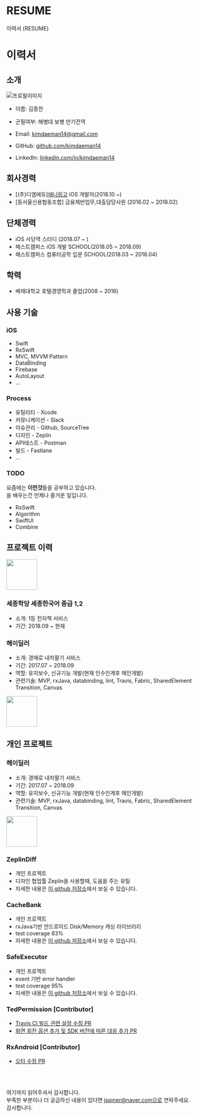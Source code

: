 # RESUME
이력서 (RESUME)


# 이력서


## 소개
![프로필이미지](https://user-images.githubusercontent.com/34432988/72317463-becc8180-36dc-11ea-8043-8874e7f3ec13.png)

- 이름: 김종찬
- 군필여부: 해병대 보병 만기전역

- Email: kimdaeman14@gmail.com
- GitHub: [github.com/kimdaeman14](https://github.com/kimdaeman14)
- LinkedIn: [linkedin.com/in/kimdaeman14](https://linkedin.com/in/kimdaeman14)

## 회사경력
- [(주)디엠에듀][애니링고](https://apps.apple.com/kr/app/%EC%95%A0%EB%8B%88%EB%A7%81%EA%B3%A0/id1228074316) iOS 개발자(2018.10 ~) 
- [동서울신용협동조합] 금융제반업무,대출담당사원 (2016.02 ~ 2018.02)

## 단체경력
- iOS 사당역 스터디 (2018.07 ~ )
- 패스트캠퍼스 iOS 개발 SCHOOL(2018.05 ~ 2018.09)
- 패스트캠퍼스 컴퓨터공학 입문 SCHOOL(2018.03 ~ 2018.04)

## 학력
- 배재대학교 호텔경영학과 졸업(2008 ~ 2016)

## 사용 기술
### iOS
- Swift
- RxSwift
- MVC, MVVM Pattern
- DataBinding
- Firebase
- AutoLayout
- ...


### Process
- 유틸리티 - Xcode
- 커뮤니케이션 - Slack
- 이슈관리 - Github, SourceTree
- 디자인 - Zeplin
- API테스트 - Postman
- 빌드 - Fastlane
- ...




### TODO
요즘에는 **이런것**들을 공부하고 있습니다. <br/>
을 배우는건 언제나 즐거운 일입니다. 
- RxSwift
- Algorithm
- SwiftUI
- Combine


## 프로젝트 이력

<img src='./images/ridibooks.png' width="80" />

### 세종학당 세종한국어 중급 1,2
- 소개: 1등 전자책 서비스
- 기간: 2018.09 ~ 현재

### 헤이딜러
- 소개: 경매로 내차팔기 서비스
- 기간: 2017.07 ~ 2018.09
- 역할: 유지보수, 신규기능 개발(현재 인수인계후 메인개발)
- 관련기술: MVP, rxJava, databinding, lint, Travis, Fabric, SharedElement Transition, Canvas

<img src="https://avatars0.githubusercontent.com/u/24453230?s=200&v=4" width="80" height="80"/>

## 개인 프로젝트 

### 헤이딜러
- 소개: 경매로 내차팔기 서비스
- 기간: 2017.07 ~ 2018.09
- 역할: 유지보수, 신규기능 개발(현재 인수인계후 메인개발)
- 관련기술: MVP, rxJava, databinding, lint, Travis, Fabric, SharedElement Transition, Canvas

<img src="https://avatars0.githubusercontent.com/u/24453230?s=200&v=4" width="80" height="80"/>

### ZeplinDiff
- 개인 프로젝트
- 디자인 협업툴 Zeplin을 사용할때, 도움을 주는 유틸
- 자세한 내용은 [이 github 저장소](https://github.com/JSpiner/ZeplinDiff)에서 보실 수 있습니다.

### CacheBank
- 개인 프로젝트
- rxJava기반 안드로이드 Disk/Memory 캐싱 라이브러리
- test coverage 83%
- 자세한 내용은 [이 github 저장소](https://github.com/JSpiner/CacheBank)에서 보실 수 있습니다.

### SafeExecutor 
- 개인 프로젝트
- event 기반 error handler
- test coverage 95%
- 자세한 내용은 [이 github 저장소](https://github.com/JSpiner/SafeExecutor)에서 보실 수 있습니다.

### TedPermission [Contributor]
- [Travis CI 빌드 관련 설정 수정 PR](https://github.com/ParkSangGwon/TedPermission/pull/66)
- [화면 회전 옵션 추가 및 SDK 버전에 따른 대응 추가 PR](https://github.com/ParkSangGwon/TedPermission/pull/74#issuecomment-363602722)

### RxAndroid [Contributor]
- [오타 수정 PR](https://github.com/ReactiveX/RxAndroid/pull/411)

<br/>
<br/>

여기까지 읽어주셔서 감사합니다. <br/>
부족한 부분이나 더 궁금하신 내용이 있다면 jspiner@naver.com으로 연락주세요.<br/>
감사합니다.
